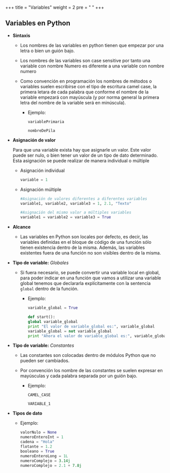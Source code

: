 +++
title = "Variables"
weight = 2
pre = "<i class='fa fa-file-code' aria-hidden='true'></i> "
+++

## Variables en Python

- **Sintaxis**

  - Los nombres de las variables en python tienen que empezar por una letra o bien un guión bajo.
  - Los nombres de las variables son case sensitive por tanto una variable con nombre Numero es diferente a una variable con nombre numero
  - Como convención en programación los nombres de métodos o variables suelen escribirse con el tipo de escritura camel case, la primera letara de cada palabra que conforme el nombre de la variable empezará con mayúscula (y por norma general la primera letra del nombre de la variable será en minúscula).
  
    - Ejemplo:

       `variablePrimaria`

       `nombreDePila`

- **Asignación de valor**

  Para que una variable exista hay que asignarle un valor. Este valor puede ser nulo, o bien tener un valor de un tipo de dato determinado.
  Esta asignación se puede realizar de manera individual o múltiple

  - Asignación individual

    ```python
    variable = 1
    ```

  - Asignación múltiple

    ```python
    #Asignación de valores diferentes a diferentes variables
    variable1, variable2, variable3 = 1, 2.1, "Texto"

    #Asignación del mismo valor a múltiples variables
    variable1 = variable2 = variable3 = True
    ```

- **Alcance**

  - Las variables en Python son locales por defecto, es decir, las variables definidas en el bloque de código de una función sólo tienen existencia dentro de la misma. Además, las variables existentes fuera de una función no son visibles dentro de la misma.

- **Tipo de variable:** *Globales*

  - Si fuera necesario, se puede convertir una variable local en global, para poder indicar en una función que vamos a utilizar una variable global tenemos que declararla explícitamente con la sentencia `global` dentro de la función.

    - Ejemplo:

      ```python
      variable_global = True

      def start():
      global variable_global
      print "El valor de variable_global es:", variable_global
      variable_global = not variable_global
      print "Ahora el valor de variable_global es:", variable_global
      ```

- **Tipo de variable:** *Constantes*

  - Las constantes son colocadas dentro de módulos Python que no pueden ser cambiados.
  - Por convención los nombre de las constantes se suelen expresar en mayúsculas y cada palabra separada por un guión bajo.

    - Ejemplo:

      `CAMEL_CASE`

      `VARIABLE_1`

- **Tipos de dato**
  - Ejemplo:

      ```python
      valorNulo = None
      numeroEnteroInt = 1
      cadena = "Hola"
      flotante = 1.2
      booleano = True
      numeroEnteroLong = 1L
      numeroComplejo = 3.14j
      numeroComplejo = 2.1 + 7.8j
      ```